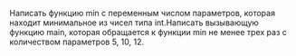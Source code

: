 Написать функцию min с переменным числом параметров,
которая находит минимальное из чисел типа int.Написать
вызывающую функцию main, которая обращается к функции
min не менее трех раз с количеством параметров 5, 10,
12.
